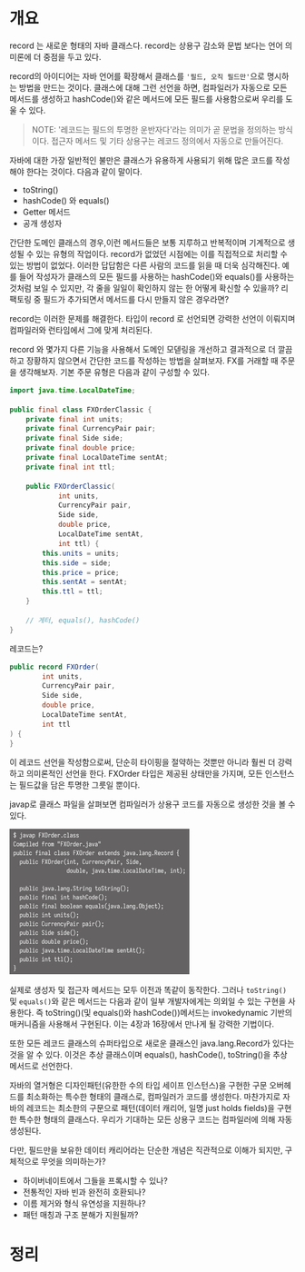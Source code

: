 <!-- Date: 2025-01-30 -->
<!-- Update Date: 2025-01-30 -->
<!-- File ID: c8cb5550-871a-4737-ba81-3aa51bcd7ee2 -->
<!-- Author: Seoyeon Jang -->

# 개요

record 는 새로운 형태의 자바 클래스다. record는 상용구 감소와 문법 보다는 언어 의미론에 더 중점을 두고 있다.

record의 아이디어는 자바 언어를 확장해서 클래스를 `'필드, 오직 필드만'`으로 명시하는 방법을 만드는 것이다. 클래스에 대해 그런 선언을 하면, 컴파일러가 자동으로 모든 메서드를 생성하고 hashCode()와
같은 메서드에 모든 필드를 사용함으로써 우리를 도울 수 있다.

> NOTE: '레코드는 필드의 투명한 운반자다'라는 의미가 곧 문법을 정의하는 방식이다. 접근자 메서드 및 기타 상용구는 레코드 정의에서 자동으로 만들어진다.

자바에 대한 가장 일반적인 불만은 클래스가 유용하게 사용되기 위해 많은 코드를 작성해야 한다는 것이다. 다음과 같이 말이다.

- toString()
- hashCode() 와 equals()
- Getter 메서드
- 공개 생성자

간단한 도메인 클래스의 경우,이런 메서드들은 보통 지루하고 반복적이며 기계적으로 생성될 수 있는 유형의 작업이다. record가 없었던 시점에는 이를 직접적으로 처리할 수 있는 방법이 없었다. 이러한 답답함은 다른
사람의 코드를 읽을 때 더욱 심각해진다. 예를 들어 작성자가 클래스의 모든 필드를 사용하는 hashCode()와 equals()를 사용하는 것처럼 보일 수 있지만, 각 줄을 일일이 확인하지 않는 한 어떻게 확신할 수
있을까? 리팩토링 중 필드가 추가되면서 메서드를 다시 만들지 않은 경우라면?

record는 이러한 문제를 해결한다. 타입이 record 로 선언되면 강력한 선언이 이뤄지며 컴파일러와 런타임에서 그에 맞게 처리된다.

record 와 몇가지 다른 기능을 사용해서 도메인 모덷링을 개선하고 결과적으로 더 깔끔하고 장황하지 않으면서 간단한 코드를 작성하는 방법을 살펴보자. FX를 거래할 때 주문을 생각해보자. 기본 주문 유형은 다음과
같이 구성할 수 있다.

```java
import java.time.LocalDateTime;

public final class FXOrderClassic {
    private final int units;
    private final CurrencyPair pair;
    private final Side side;
    private final double price;
    private final LocalDateTime sentAt;
    private final int ttl;

    public FXOrderClassic(
            int units,
            CurrencyPair pair,
            Side side,
            double price,
            LocalDateTime sentAt,
            int ttl) {
        this.units = units;
        this.side = side;
        this.price = price;
        this.sentAt = sentAt;
        this.ttl = ttl;
    }

    // 게터, equals(), hashCode()
}
```

레코드는?

```java
public record FXOrder(
        int units,
        CurrencyPair pair,
        Side side,
        double price,
        LocalDateTime sentAt,
        int ttl
) {
}
```

이 레코드 선언을 작성함으로써, 단순히 타이핑을 절약하는 것뿐만 아니라 훨씬 더 강력하고 의미론적인 선언을 한다. FXOrder 타입은 제공된 상태만을 가지며, 모든 인스턴스는 필드값을 담은 투명한 그릇일 뿐이다.

javap로 클래스 파일을 살펴보면 컴파일러가 상용구 코드를 자동으로 생성한 것을 볼 수 있다.

![](.3.3_record_images/4a11ab41.png)

실제로 생성자 및 접근자 메서드는 모두 이전과 똑같이 동작한다. 그러나 `toString()` 및 `equals()`와 같은 메서드는 다음과 같이 일부 개발자에게는 의외일 수 있는 구현을 사용한다. 즉
toString()(및 equals()와 hashCode())메서드는 invokedynamic 기반의 매커니즘을 사용해서 구현된다. 이는 4장과 16장에서 만나게 될 강력한 기법이다.

또한 모든 레코드 클래스의 슈퍼타입으로 새로운 클래스인 java.lang.Record가 있다는 것을 알 수 있다. 이것은 추상 클래스이며 equals(), hashCode(), toString()을 추상 메서드로
선언한다.

자바의 열거형은 디자인패턴(유한한 수의 타입 세이프 인스턴스)을 구현한 구문 오버헤드를 최소화하는 특수한 형태의 클래스로, 컴파일러가 코드를 생성한다. 마찬가지로 자바의 레코드는 최소한의 구문으로 패턴(데이터
캐리어, 일명 just holds fields)을 구현한 특수한 형태의 클래스다. 우리가 기대하는 모든 상용구 코드는 컴파일러에 의해 자동 생성된다.

다만, 필드만을 보유한 데이터 캐리어라는 단순한 개념은 직관적으로 이해가 되지만, 구체적으로 무엇을 의미하는가?

- 하이버네이트에서 그들을 프록시할 수 있나?
- 전통적인 자바 빈과 완전히 호환되나?
- 이름 제거와 형식 유연성을 지원하나?
- 패턴 매칭과 구조 분해가 지원될까?

# 정리


